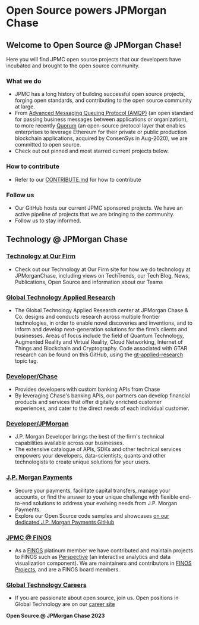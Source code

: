 # Open Source powers JPMorgan Chase

## Welcome to Open Source @ JPMorgan Chase!

Here you will find JPMC open source projects that our developers have incubated and brought to the open source community.

### What we do

* JPMC has a long history of building successful open source projects, forging open standards, and contributing to the open source community at large. 
* From [Advanced Messaging Queuing Protocol (AMQP)](https://www.amqp.org/) (an open standard for passing business messages between applications or organization), to more recently [Quorum](https://consensys.net/quorum/products/) (an open-source protocol layer that enables enterprises to leverage Ethereum for their private or public production blockchain applications,  acquired by ConsenSys in Aug-2020), we are committed to open source.
* Check out out pinned and most starred current projects below.

### How to contribute

* Refer to our [CONTRIBUTE.md](https://github.com/jpmorganchase/.github/blob/main/CONTRIBUTING.md) for how to contribute

### Follow us

* Our GitHub hosts our current JPMC sponsored projects. We have an active pipeline of projects that we are bringing to the community. 
*  Follow us to stay informed.

## Technology @ JPMorgan Chase

### [Technology at Our Firm](https://www.jpmorgan.com/technology)

* Check out our Technology at Our Firm site for how we do technology at JPMorganChase, including views on TechTrends, our Tech Blog, News, Publications, Open Source and information about our Teams 

### [Global Technology Applied Research](https://www.jpmorgan.com/technology/applied-research)

* The Global Technology Applied Research center at JPMorgan Chase & Co. designs and conducts research across multiple frontier technologies, in order to enable novel discoveries and inventions, and to inform and develop next-generation solutions for the firm’s clients and businesses. Areas of focus include the field of Quantum Technology, Augmented Reality and Virtual Reality, Cloud Networking, Internet of Things and Blockchain and Cryptography. Code associated with GTAR research can be found on this GitHub, using the [gt-applied-research](https://github.com/search?q=gt-applied-research&type=repositories) topic tag.

### [Developer/Chase](https://developer.chase.com)

* Provides developers with custom banking APIs from Chase
* By leveraging Chase's banking APIs, our partners can develop financial products and services that offer digitally enriched customer experiences, and cater to the direct needs of each individual customer.

### [Developer/JPMorgan](https://developer.jpmorgan.com)

* J.P. Morgan Developer brings the best of the firm's technical capabilities available across our businesses.
* The extensive catalogue of APIs, SDKs and other technical services empowers your developers, data-scientists, quants and other technologists to create unique solutions for your users.

### [J.P. Morgan Payments](https://www.jpmorgan.com/payments)

* Secure your payments, facilitate capital transfers, manage your accounts, or find the answer to your unique challenge with flexible end-to-end solutions to address your evolving needs from J.P. Morgan Payments.
* Explore our Open Source code samples and showcases [on our dedicated J.P. Morgan Payments GitHub](https://github.com/jpmorgan-payments)

### [JPMC @ FINOS](https://finos.org)

* As a [FINOS](https://finos.org) platinum member we have contributed and maintain projects to FINOS such as [Perspective](https://github.com/finos/perspective) (an interactive analytics and data visualization component). We are maintainers and contributors in [FINOS Projects](https://landscape.finos.org/), and are a FINOS board members.

### [Global Technology Careers](https://careers.jpmorgan.com/)

* If you are passionate about open source, join us. Open positions in Global Technology are on our [career site](https://careers.jpmorgan.com/)

**Open Source @ JPMorgan Chase 2023**
